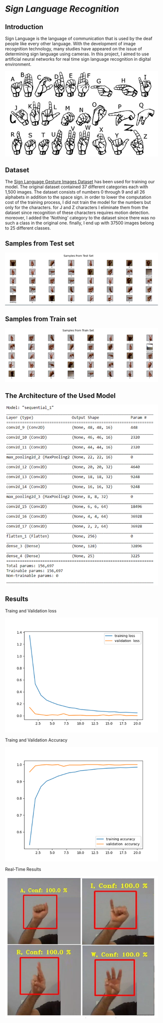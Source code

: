 # *Sign Language Recognition*

## Introduction
Sign Language is the language of communication that is used by the deaf people like every other language. With the development of image recognition technology, many studies have appeared on the issue of determining sign language using cameras. In this project, I aimed to use artificial neural networks for real time sign language recognition in digital environment.

![](https://github.com/yasser-sulaiman/Sign-Language-Recognition/blob/main/images/american_sign_language.PNG)


## Dataset
The [Sign Language Gesture Images Dataset](https://www.kaggle.com/ahmedkhanak1995/sign-language-gesture-images-dataset) has been used for training our model. The original dataset contained 37 different categories each with 1,500 images. The dataset consists of numbers 0 through 9 and all 26 alphabets in addition to the space sign. in order to lower the computation cost of the training process, I did not train the model for the numbers but only for the characters. for J and Z characters I eliminate them from the dataset since recognition of these characters requires motion detection. moreover, I added the 'Nothing' category to the dataset since there was no such a class in the original one. finally, I end up with 37500 images belong to 25 different classes.

## Samples from Test set
![Test Data](./images/test.PNG)

## Samples from Train set
![Test Data](./images/train.PNG)

## The Architecture of the Used Model
![Test Data](./images/modelf.PNG)

## Results
Traing and Validation loss

![Test Data](https://github.com/yasser-sulaiman/Sign-Language-Recognition/blob/main/images/loss.png)

Traing and Validation Accuracy

![Test Data](https://github.com/yasser-sulaiman/Sign-Language-Recognition/blob/main/images/acc.png)

Real-Time Results

![Test Data](./images/results.PNG)
